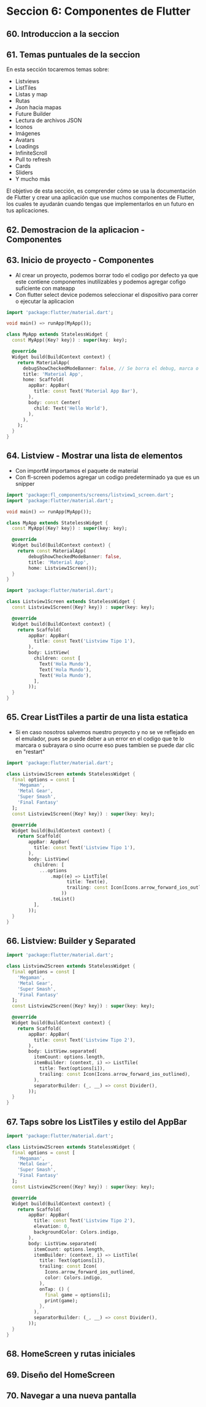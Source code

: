 # Seccion 6: Componentes de Flutter
## 60. Introduccion a la seccion
## 61. Temas puntuales de la seccion

En esta sección tocaremos temas sobre:
- Listviews
- ListTiles
- Listas y map
- Rutas
- Json hacia mapas
- Future Builder
- Lectura de archivos JSON
- Iconos
- Imágenes
- Avatars
- Loadings
- InfiniteScroll
- Pull to refresh
- Cards
- Sliders
- Y mucho más

El objetivo de esta sección, es comprender cómo se usa la documentación de Flutter y crear una aplicación que use muchos componentes de Flutter, los cuales te ayudarán cuando tengas que implementarlos en un futuro en tus aplicaciones.

## 62. Demostracion de la aplicacion - Componentes
## 63. Inicio de proyecto - Componentes
- Al crear un proyecto, podemos borrar todo el codigo por defecto ya que este contiene componentes inutilizables y podemos agregar cofigo suficiente con mateapp
- Con flutter select device podemos seleccionar el dispositivo para correr o ejecutar la aplicacion
```dart
import 'package:flutter/material.dart';

void main() => runApp(MyApp());

class MyApp extends StatelessWidget {
  const MyApp({Key? key}) : super(key: key);

  @override
  Widget build(BuildContext context) {
    return MaterialApp(
      debugShowCheckedModeBanner: false, // Se borra el debug, marca o etiqueta que aparece en la esquina del celular
      title: 'Material App',
      home: Scaffold(
        appBar: AppBar(
          title: const Text('Material App Bar'),
        ),
        body: const Center(
          child: Text('Hello World'),
        ),
      ),
    );
  }
}
```
## 64. Listview - Mostrar una lista de elementos
- Con importM importamos el paquete de material
- Con fl-screen podemos agregar un codigo predeterminado ya que es un snipper

```dart
import 'package:fl_components/screens/listview1_screen.dart';
import 'package:flutter/material.dart';

void main() => runApp(MyApp());

class MyApp extends StatelessWidget {
  const MyApp({Key? key}) : super(key: key);

  @override
  Widget build(BuildContext context) {
    return const MaterialApp(
        debugShowCheckedModeBanner: false,
        title: 'Material App',
        home: Listview1Screen());
  }
}
```

```dart
import 'package:flutter/material.dart';

class Listview1Screen extends StatelessWidget {
  const Listview1Screen({Key? key}) : super(key: key);

  @override
  Widget build(BuildContext context) {
    return Scaffold(
        appBar: AppBar(
          title: const Text('Listview Tipo 1'),
        ),
        body: ListView(
          children: const [
            Text('Hola Mundo'),
            Text('Hola Mundo'),
            Text('Hola Mundo'),
          ],
        ));
  }
}
```
## 65. Crear ListTiles a partir de una lista estatica
- Si en caso nosotros salvemos nuestro proyecto y no se ve reflejado en el emulador, pues se puede deber a un error en el codigo que te lo marcara o subrayara o sino ocurre eso pues tambien se puede dar clic en "restart"
```dart
import 'package:flutter/material.dart';

class Listview1Screen extends StatelessWidget {
  final options = const [
    'Megaman',
    'Metal Gear',
    'Super Smash',
    'Final Fantasy'
  ];
  const Listview1Screen({Key? key}) : super(key: key);

  @override
  Widget build(BuildContext context) {
    return Scaffold(
        appBar: AppBar(
          title: const Text('Listview Tipo 1'),
        ),
        body: ListView(
          children: [
            ...options
                .map((e) => ListTile(
                      title: Text(e),
                      trailing: const Icon(Icons.arrow_forward_ios_outlined),
                    ))
                .toList()
          ],
        ));
  }
}
```
## 66. Listview: Builder y Separated
```dart
import 'package:flutter/material.dart';

class Listview2Screen extends StatelessWidget {
  final options = const [
    'Megaman',
    'Metal Gear',
    'Super Smash',
    'Final Fantasy'
  ];
  const Listview2Screen({Key? key}) : super(key: key);

  @override
  Widget build(BuildContext context) {
    return Scaffold(
        appBar: AppBar(
          title: const Text('Listview Tipo 2'),
        ),
        body: ListView.separated(
          itemCount: options.length,
          itemBuilder: (context, i) => ListTile(
            title: Text(options[i]),
            trailing: const Icon(Icons.arrow_forward_ios_outlined),
          ),
          separatorBuilder: (_, __) => const Divider(),
        ));
  }
}
```
## 67. Taps sobre los ListTiles y estilo del AppBar
```dart
import 'package:flutter/material.dart';

class Listview2Screen extends StatelessWidget {
  final options = const [
    'Megaman',
    'Metal Gear',
    'Super Smash',
    'Final Fantasy'
  ];
  const Listview2Screen({Key? key}) : super(key: key);

  @override
  Widget build(BuildContext context) {
    return Scaffold(
        appBar: AppBar(
          title: const Text('Listview Tipo 2'),
          elevation: 0,
          backgroundColor: Colors.indigo,
        ),
        body: ListView.separated(
          itemCount: options.length,
          itemBuilder: (context, i) => ListTile(
            title: Text(options[i]),
            trailing: const Icon(
              Icons.arrow_forward_ios_outlined,
              color: Colors.indigo,
            ),
            onTap: () {
              final game = options[i];
              print(game);
            },
          ),
          separatorBuilder: (_, __) => const Divider(),
        ));
  }
}
```
## 68. HomeScreen y rutas iniciales
## 69. Diseño del HomeScreen
## 70. Navegar a una nueva pantalla